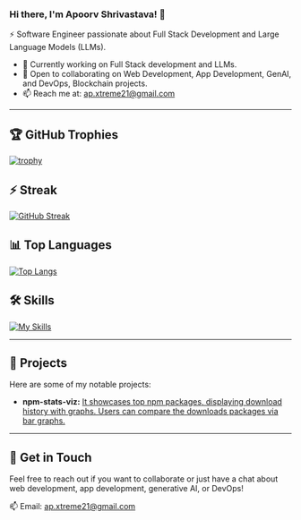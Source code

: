### Hi there, I'm Apoorv Shrivastava! 👋

⚡ Software Engineer passionate about Full Stack Development and Large Language Models (LLMs).

- 🔭 Currently working on Full Stack development and LLMs.
- 👯 Open to collaborating on Web Development, App Development, GenAI, and DevOps, Blockchain projects.
- 📫 Reach me at: [ap.xtreme21@gmail.com](mailto:ap.xtreme21@gmail.com)

---

## 🏆 GitHub Trophies
[![trophy](https://github-profile-trophy.vercel.app/?username=apoorv-x12&theme=onedark)](https://github.com/ryo-ma/github-profile-trophy)

## ⚡ Streak
[![GitHub Streak](https://streak-stats.demolab.com/?user=apoorv-x12&theme=dark)](https://git.io/streak-stats)

## 📊 Top Languages
[![Top Langs](https://github-readme-stats.vercel.app/api/top-langs/?username=apoorv-x12&layout=compact&langs_count=8&theme=dracula)](https://github.com/anuraghazra/github-readme-stats)

## 🛠 Skills
[![My Skills](https://skillicons.dev/icons?i=py,js,nodejs,mysql,mongodb,cpp,html,aws,react,regex,bootstrap,eclipse,atom,c,codepen,elixir,threejs,unity,fastapi,git,github,postman,ps,vscode,css,django,gitbash)](https://skillicons.dev)

---

## 🚀 Projects

Here are some of my notable projects:

* **npm-stats-viz:** [It showcases top npm packages, displaying download history with graphs. Users can compare the downloads packages via bar graphs.]([apoorv-x12.github.io/npm-stats-viz/](https://apoorv-x12.github.io/npm-stats-viz/))

---

## 💬 Get in Touch

Feel free to reach out if you want to collaborate or just have a chat about web development, app development, generative AI, or DevOps!

📫 Email: [ap.xtreme21@gmail.com](mailto:ap.xtreme21@gmail.com)
